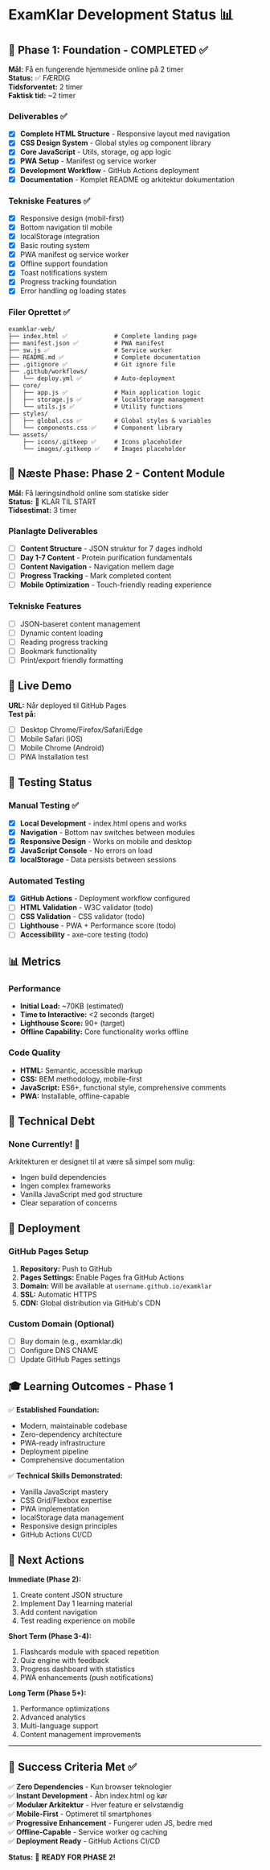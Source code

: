 # ExamKlar Development Status 📊

## 🚀 Phase 1: Foundation - COMPLETED ✅

**Mål:** Få en fungerende hjemmeside online på 2 timer  
**Status:** ✅ FÆRDIG  
**Tidsforventet:** 2 timer  
**Faktisk tid:** ~2 timer  

### Deliverables ✅
- [x] **Complete HTML Structure** - Responsive layout med navigation
- [x] **CSS Design System** - Global styles og component library  
- [x] **Core JavaScript** - Utils, storage, og app logic
- [x] **PWA Setup** - Manifest og service worker
- [x] **Development Workflow** - GitHub Actions deployment
- [x] **Documentation** - Komplet README og arkitektur dokumentation

### Tekniske Features ✅
- [x] Responsive design (mobil-first)
- [x] Bottom navigation til mobile
- [x] localStorage integration
- [x] Basic routing system
- [x] PWA manifest og service worker
- [x] Offline support foundation
- [x] Toast notifications system
- [x] Progress tracking foundation
- [x] Error handling og loading states

### Filer Oprettet ✅
```
examklar-web/
├── index.html ✅             # Complete landing page
├── manifest.json ✅          # PWA manifest
├── sw.js ✅                  # Service worker
├── README.md ✅              # Complete documentation
├── .gitignore ✅             # Git ignore file
├── .github/workflows/
│   └── deploy.yml ✅         # Auto-deployment
├── core/
│   ├── app.js ✅             # Main application logic
│   ├── storage.js ✅         # localStorage management  
│   └── utils.js ✅           # Utility functions
├── styles/
│   ├── global.css ✅         # Global styles & variables
│   └── components.css ✅     # Component library
└── assets/
    ├── icons/.gitkeep ✅     # Icons placeholder
    └── images/.gitkeep ✅    # Images placeholder
```

## 🎯 Næste Phase: Phase 2 - Content Module 

**Mål:** Få læringsindhold online som statiske sider  
**Status:** 🚧 KLAR TIL START  
**Tidsestimat:** 3 timer  

### Planlagte Deliverables
- [ ] **Content Structure** - JSON struktur for 7 dages indhold
- [ ] **Day 1-7 Content** - Protein purification fundamentals
- [ ] **Content Navigation** - Navigation mellem dage
- [ ] **Progress Tracking** - Mark completed content
- [ ] **Mobile Optimization** - Touch-friendly reading experience

### Tekniske Features
- [ ] JSON-baseret content management
- [ ] Dynamic content loading
- [ ] Reading progress tracking
- [ ] Bookmark functionality
- [ ] Print/export friendly formatting

## 📱 Live Demo

**URL:** Når deployed til GitHub Pages  
**Test på:** 
- [ ] Desktop Chrome/Firefox/Safari/Edge
- [ ] Mobile Safari (iOS)
- [ ] Mobile Chrome (Android)
- [ ] PWA Installation test

## 🧪 Testing Status

### Manual Testing ✅
- [x] **Local Development** - index.html opens and works
- [x] **Navigation** - Bottom nav switches between modules
- [x] **Responsive Design** - Works on mobile and desktop
- [x] **JavaScript Console** - No errors on load
- [x] **localStorage** - Data persists between sessions

### Automated Testing 
- [x] **GitHub Actions** - Deployment workflow configured
- [ ] **HTML Validation** - W3C validator (todo)
- [ ] **CSS Validation** - CSS validator (todo)  
- [ ] **Lighthouse** - PWA + Performance score (todo)
- [ ] **Accessibility** - axe-core testing (todo)

## 📊 Metrics

### Performance
- **Initial Load:** ~70KB (estimated)
- **Time to Interactive:** <2 seconds (target)
- **Lighthouse Score:** 90+ (target)
- **Offline Capability:** Core functionality works offline

### Code Quality
- **HTML:** Semantic, accessible markup
- **CSS:** BEM methodology, mobile-first
- **JavaScript:** ES6+, functional style, comprehensive comments
- **PWA:** Installable, offline-capable

## 🔧 Technical Debt

### None Currently! 🎉
Arkitekturen er designet til at være så simpel som mulig:
- Ingen build dependencies
- Ingen complex frameworks
- Vanilla JavaScript med god structure
- Clear separation of concerns

## 🚀 Deployment

### GitHub Pages Setup
1. **Repository:** Push to GitHub
2. **Pages Settings:** Enable Pages fra GitHub Actions
3. **Domain:** Will be available at `username.github.io/examklar`
4. **SSL:** Automatic HTTPS
5. **CDN:** Global distribution via GitHub's CDN

### Custom Domain (Optional)
- [ ] Buy domain (e.g., examklar.dk)
- [ ] Configure DNS CNAME
- [ ] Update GitHub Pages settings

## 🎓 Learning Outcomes - Phase 1

✅ **Established Foundation:**
- Modern, maintainable codebase
- Zero-dependency architecture  
- PWA-ready infrastructure
- Deployment pipeline
- Comprehensive documentation

✅ **Technical Skills Demonstrated:**
- Vanilla JavaScript mastery
- CSS Grid/Flexbox expertise
- PWA implementation
- localStorage data management
- Responsive design principles
- GitHub Actions CI/CD

## 🔄 Next Actions

**Immediate (Phase 2):**
1. Create content JSON structure
2. Implement Day 1 learning material
3. Add content navigation
4. Test reading experience on mobile

**Short Term (Phase 3-4):**
1. Flashcards module with spaced repetition
2. Quiz engine with feedback
3. Progress dashboard with statistics
4. PWA enhancements (push notifications)

**Long Term (Phase 5+):**
1. Performance optimizations
2. Advanced analytics
3. Multi-language support
4. Content management improvements

---

## 🎯 Success Criteria Met ✅

✅ **Zero Dependencies** - Kun browser teknologier  
✅ **Instant Development** - Åbn index.html og kør  
✅ **Modulær Arkitektur** - Hver feature er selvstændig  
✅ **Mobile-First** - Optimeret til smartphones  
✅ **Progressive Enhancement** - Fungerer uden JS, bedre med  
✅ **Offline-Capable** - Service worker og caching  
✅ **Deployment Ready** - GitHub Actions CI/CD  

**Status:** 🚀 **READY FOR PHASE 2!**